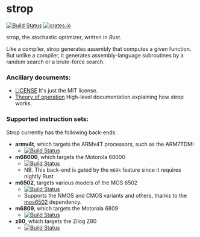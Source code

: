 # strop
[![Build Status](https://github.com/omarandlorraine/strop/actions/workflows/rust.yml/badge.svg?branch=master)](https://github.com/omarandlorraine/strop/actions?workflow=Rust)
[![crates.io](https://img.shields.io/crates/v/strop)](https://crates.io/crates/strop)

strop, the *st*ochastic *op*timizer, written in *R*ust.

Like a compiler, strop generates assembly that computes a given function. But
unlike a compiler, it generates assembly-language subroutines by a random
search or a brute-force search.

### Ancillary documents:

 * [LICENSE](LICENSE.md) It's just the MIT license.
 * [Theory of operation](THEORY_OF_OPERATION.md) High-level documentation explaining how strop works.

### Supported instruction sets:

Strop currently has the following back-ends:

 * **armv4t**, which targets the ARMv4T processors, such as the ARM7TDMI
    * [![Build Status](https://github.com/omarandlorraine/strop/actions/workflows/armv4t.yml/badge.svg?branch=master)](https://github.com/omarandlorraine/strop/actions?workflow=armv4t)
 * **m68000**, which targets the Motorola 68000
    * [![Build Status](https://github.com/omarandlorraine/strop/actions/workflows/m68000.yml/badge.svg?branch=master)](https://github.com/omarandlorraine/strop/actions?workflow=m68000)
    * NB. This back-end is gated by the `m68k` feature since it requires nightly Rust
 * **m6502**, targets various models of the MOS 6502
    * [![Build Status](https://github.com/omarandlorraine/strop/actions/workflows/mos6502.yml/badge.svg?branch=master)](https://github.com/omarandlorraine/strop/actions?workflow=mos6502)
    * Supports the NMOS and CMOS variants and others, thanks to the
      [mos6502](https://github.com/mre/mos6502) dependency.
 * **m6809**, which targets the Motorola 6809
    * [![Build Status](https://github.com/omarandlorraine/strop/actions/workflows/m6809.yml/badge.svg?branch=master)](https://github.com/omarandlorraine/strop/actions?workflow=m6809)
 * **z80**, which targets the Zilog Z80
    * [![Build Status](https://github.com/omarandlorraine/strop/actions/workflows/z80.yml/badge.svg?branch=master)](https://github.com/omarandlorraine/strop/actions?workflow=z80)


